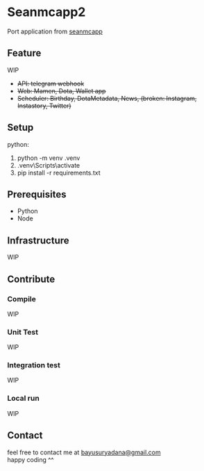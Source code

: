 # Seanmcapp2
Port application from [seanmcapp](https://github.com/bayusuryadana/seanmcapp)

## Feature
WIP
- ~~API: telegram webhook~~
- ~~Web: Mamen, Dota, Wallet app~~
- ~~Scheduler: Birthday, DotaMetadata, News, (broken: Instagram, Instastory, Twitter)~~

## Setup
python:
1. python -m venv .venv
2. .venv\Scripts\activate
3. pip install -r requirements.txt 

## Prerequisites
- Python
- Node
 
## Infrastructure
WIP

## Contribute
### Compile
WIP

### Unit Test
WIP

### Integration test
WIP

### Local run
WIP

## Contact
feel free to contact me at bayusuryadana@gmail.com  
happy coding ^^